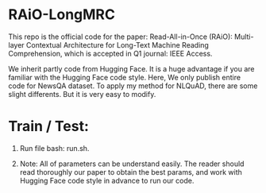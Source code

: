 # RAiO-LongMRC
This repo is the official code for the paper: Read-All-in-Once (RAiO): Multi-layer Contextual Architecture for Long-Text Machine Reading Comprehension, which is accepted in Q1 journal: IEEE Access. 

We inherit partly code from Hugging Face. It is a huge advantage if you are familiar with the Hugging Face code style. Here, We only publish entire code for NewsQA dataset. To apply my method for NLQuAD, there are some slight differents. But it is very easy to modify. 
# Train / Test:
1. Run file bash: run.sh. 

2. Note: All of parameters can be understand easily. The reader should read thoroughly our paper to obtain the best params, and work with Hugging Face code style in advance to run our code. 


